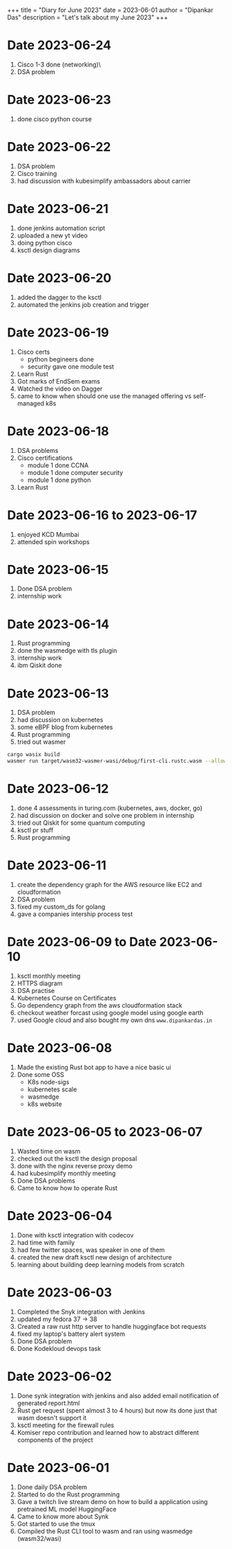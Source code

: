 +++
title = "Diary for June 2023"
date = 2023-06-01
author = "Dipankar Das"
description = "Let's talk about my June 2023"
+++

# Date 2023-06-24
1. Cisco 1-3 done (networking)\
2. DSA problem

# Date 2023-06-23
1. done cisco python course

# Date 2023-06-22
1. DSA problem
2. Cisco training
3. had discussion with kubesimplify ambassadors about carrier

# Date 2023-06-21
1. done jenkins automation script
2. uploaded a new yt video
3. doing python cisco
4. ksctl design diagrams

# Date 2023-06-20
1. added the dagger to the ksctl
2. automated the jenkins job creation and trigger

# Date 2023-06-19
1. Cisco certs
    - python begineers done
    - security gave one module test
2. Learn Rust
3. Got marks of EndSem exams
4. Watched the video on Dagger
5. came to know when should one use the managed offering vs self-managed k8s

# Date 2023-06-18
1. DSA problems
2. Cisco certifications
    - module 1 done CCNA
    - module 1 done computer security
    - module 1 done python 
3. Learn Rust

# Date 2023-06-16 to 2023-06-17
1. enjoyed KCD Mumbai
2. attended spin workshops

# Date 2023-06-15
1. Done DSA problem
2. internship work

# Date 2023-06-14
1. Rust programming
2. done the wasmedge with tls plugin
3. internship work
4. ibm Qiskit done 

# Date 2023-06-13
1. DSA problem
2. had discussion on kubernetes
3. some eBPF blog from kubernetes
4. Rust programming
5. tried out wasmer
```bash
cargo wasix build
wasmer run target/wasm32-wasmer-wasi/debug/first-cli.rustc.wasm --allow-multiple-wasi-versions -- reverse dcds
```

# Date 2023-06-12
1. done 4 assessments in turing.com (kubernetes, aws, docker, go)
2. had discussion on docker and solve one problem in internship
3. tried out Qiskit for some quantum computing
4. ksctl pr stuff
5. Rust programming

# Date 2023-06-11
1. create the dependency graph for the AWS resource like EC2 and cloudformation
2. DSA problem
3. fixed my custom_ds for golang
4. gave a companies intership process test

# Date 2023-06-09 to Date 2023-06-10
1. ksctl monthly meeting
2. HTTPS diagram
3. DSA practise
4. Kubernetes Course on Certificates
5. Go dependency graph from the aws cloudformation stack
6. checkout weather forcast using google model using google earth
7. used Google cloud and also bought my own dns `www.dipankardas.in`

# Date 2023-06-08
1. Made the existing Rust bot app to have a nice basic ui
2. Done some OSS
    - K8s node-sigs
    - kubernetes scale
    - wasmedge
    - k8s website

# Date 2023-06-05 to 2023-06-07
1. Wasted time on wasm
2. checked out the ksctl the design proposal
3. done with the nginx reverse proxy demo
4. had kubesimplify monthly meeting
5. Done DSA problems
6. Came to know how to operate Rust

# Date 2023-06-04
1. Done with ksctl integration with codecov
2. had time with family
3. had few twitter spaces, was speaker in one of them
4. created the new draft ksctl new design of architecture
5. learning about building deep learning models from scratch

# Date 2023-06-03
1. Completed the Snyk integration with Jenkins
2. updated my fedora 37 -> 38
3. Created a raw rust http server to handle huggingface bot requests
4. fixed my laptop's battery alert system
5. Done DSA problem
6. Done Kodekloud devops task


# Date 2023-06-02
1. Done synk integration with jenkins and also added email notification of generated report.html
2. Rust get request (spent almost 3 to 4 hours) but now its done just that wasm doesn't support it
3. ksctl meeting for the firewall rules
4. Komiser repo contribution and learned how to abstract different components of the project

# Date 2023-06-01
1. Done daily DSA problem
2. Started to do the Rust programming
3. Gave a twitch live stream demo on how to build a application using pretrained ML model HuggingFace
4. Came to know more about Synk
5. Got started to use the tmux
6. Compiled the Rust CLI tool to wasm and ran using wasmedge (wasm32/wasi)

